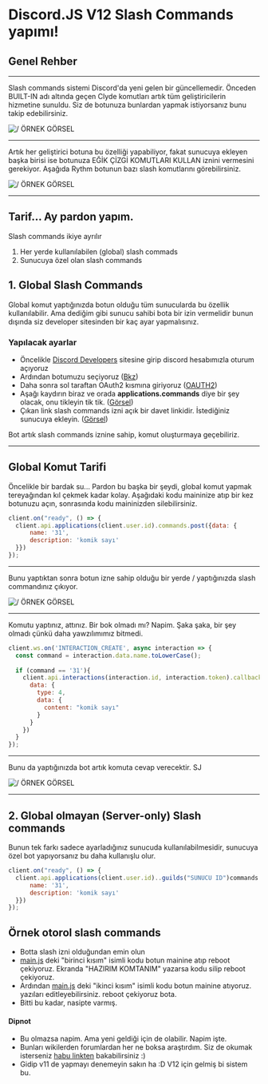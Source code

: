 # Discord.JS V12 Slash Commands yapımı!
## Genel Rehber

---
Slash commands sistemi Discord'da yeni gelen bir güncellemedir. Önceden BUILT-IN adı altında geçen Clyde komutları artık tüm geliştiricilerin hizmetine sunuldu. Siz de botunuza bunlardan yapmak istiyorsanız bunu takip edebilirsiniz.

![/ ÖRNEK GÖRSEL](https://noydra.is-inside.me/JqZKaYfG.png)

---

Artık her geliştirici botuna bu özelliği yapabiliyor, fakat sunucuya ekleyen başka birisi ise botunuza EĞİK ÇİZGİ KOMUTLARI KULLAN iznini vermesini gerekiyor. Aşağıda Rythm botunun bazı slash komutlarını görebilirsiniz.

![/ ÖRNEK GÖRSEL](https://noydra.is-inside.me/DPBFqbH6.png)

---

## Tarif... Ay pardon yapım.

Slash commands ikiye ayrılır

1. Her yerde kullanılabilen (global) slash commads
2. Sunucuya özel olan slash commands

## 1. Global Slash Commands

Global komut yaptığınızda botun olduğu tüm sunucularda bu özellik kullanılabilir. Ama dediğim gibi sunucu sahibi bota bir izin vermelidir bunun dışında siz developer sitesinden bir kaç ayar yapmalısınız.

### Yapılacak ayarlar

* Öncelikle [Discord Developers](https://discord.com/developers/applications) sitesine girip discord hesabımızla oturum açıyoruz
* Ardından botumuzu seçiyoruz ([Bkz](https://noydra.is-inside.me/PWkAGaW7.png))
* Daha sonra sol taraftan OAuth2 kısmına giriyoruz ([OAUTH2](https://noydra.is-inside.me/w6rqbTAY.png))
* Aşağı kaydırın biraz ve orada **applications.commands** diye bir şey olacak, onu tikleyin tik tik. ([Görsel](https://noydra.is-inside.me/M65W1DPZ.png))
* Çıkan link slash commands izni açık bir davet linkidir. İstediğiniz sunucuya ekleyin. ([Görsel](https://noydra.is-inside.me/axvxtTUU.png))

Bot artık slash commands iznine sahip, komut oluşturmaya geçebiliriz.

---

## Global Komut Tarifi

Öncelikle bir bardak su... Pardon bu başka bir şeydi, global komut yapmak tereyağından kıl çekmek kadar kolay. Aşağıdaki kodu maininize atıp bir kez botunuzu açın, sonrasında kodu maininizden silebilirsiniz.

```javascript
client.on("ready", () => {
  client.api.applications(client.user.id).commands.post({data: {
      name: '31',
      description: 'komik sayı'
  }})
});
```

---

Bunu yaptıktan sonra botun izne sahip olduğu bir yerde / yaptığınızda slash commandınız çıkıyor.

![/ ÖRNEK GÖRSEL](https://noydra.is-inside.me/auHOPep1.png)

---
Komutu yaptınız, attınız. Bir bok olmadı mı? Napim. Şaka şaka, bir şey olmadı çünkü daha yawzılımımız bitmedi.

```javascript
client.ws.on('INTERACTION_CREATE', async interaction => {
  const command = interaction.data.name.toLowerCase();
  
  if (command == '31'){
    client.api.interactions(interaction.id, interaction.token).callback.post({
      data: {
        type: 4,
        data: {
          content: "komik sayı"
        }
      }
    })
  }
});
```
---

Bunu da yaptığınızda bot artık komuta cevap verecektir. SJ

![/ ÖRNEK GÖRSEL](https://noydra.is-inside.me/RSwcFg6e.png)

---
## 2. Global olmayan (Server-only) Slash commands

Bunun tek farkı sadece ayarladığınız sunucuda kullanılabilmesidir, sunucuya özel bot yapıyorsanız bu daha kullanışlu olur.

```javascript
client.on("ready", () => {
  client.api.applications(client.user.id)..guilds("SUNUCU ID")commands.post({data: {
      name: '31',
      description: 'komik sayı'
  }})
});
```

## Örnek otorol slash commands

* Botta slash izni olduğundan emin olun
* [main.js](https://github.com/noydra/discord.js-slash/blob/main/main.js) deki "birinci kısım" isimli kodu botun mainine atıp reboot çekiyoruz. Ekranda "HAZIRIM KOMTANIM" yazarsa kodu silip reboot çekiyoruz.
* Ardından [main.js](https://github.com/noydra/discord.js-slash/blob/main/main.js) deki "ikinci kısım" isimli kodu botun mainine atıyoruz. yazıları editleyebilirsiniz. reboot çekiyoruz bota.
* Bitti bu kadar, nasipte varmış.

#### Dipnot

* Bu olmazsa napim. Ama yeni geldiği için de olabilir. Napim işte.
* Bunları wikilerden forumlardan her ne boksa araştırdım. Siz de okumak isterseniz [habu linkten](https://discord.com/developers/docs/interactions/slash-commands) bakabilirsiniz :)
* Gidip v11 de yapmayı denemeyin sakın ha :D V12 için gelmiş bi sistem bu.
